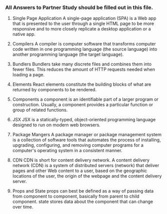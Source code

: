 ### All Answers to Partner Study should be filled out in this file.

1. Single Page Application
A single-page application (SPA) is a Web app that is presented to the user through a single HTML page to be more responsive and to more closely replicate a desktop application or a native app. 

2. Compilers
A compiler is computer software that transforms computer code written in one programming language (the source language) into another programming language (the target language).

3. Bundlers
Bundlers take many discrete files and combines them into fewer files. This reduces the amount of HTTP requests needed when loading a page.

4. Elements
React elements constitute the building blocks of what are returned by components to be rendered.

5. Components
a component is an identifiable part of a larger program or construction. Usually, a component provides a particular function or group of related functions. 

6. JSX
JSX is a statically-typed, object-oriented programming language designed to run on modern web browsers.

7. Package Mangers
A package manager or package management system is a collection of software tools that automates the process of installing, upgrading, configuring, and removing computer programs for a computer's operating system in a consistent manner.

8. CDN
CDN is short for content delivery network. A content delivery network (CDN) is a system of distributed servers (network) that deliver pages and other Web content to a user, based on the geographic locations of the user, the origin of the webpage and the content delivery server.

9. Props and State
props can best be defined as a way of passing data from component to component, basically from parent to child component.
state stores data about the component that can change over time.
